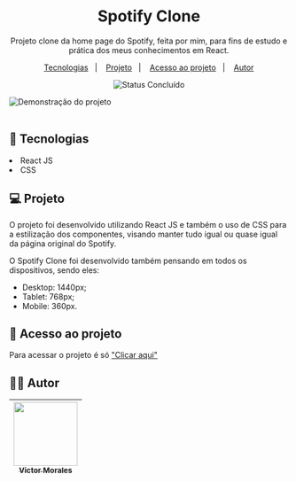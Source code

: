 <h1 align="center">Spotify Clone</h1>

<p align="center">
  Projeto clone da home page do Spotify, feita por mim, para fins de estudo e prática dos meus conhecimentos em React.
</p>

<p align="center">
  <a href="#-tecnologias">Tecnologias</a>&nbsp;&nbsp;&nbsp;|&nbsp;&nbsp;&nbsp;
  <a href="#-projeto">Projeto</a>&nbsp;&nbsp;&nbsp;|&nbsp;&nbsp;&nbsp;
  <a href="#-acesso-ao-projeto">Acesso ao projeto</a>&nbsp;&nbsp;&nbsp;|&nbsp;&nbsp;&nbsp;
  <a href="#-autor">Autor</a>
</p>

<p align="center">
  <img alt="Status Concluído" src="http://img.shields.io/static/v1?label=STATUS&message=CONCLUIDO&color=GREEN&style=for-the-badge">
</p>

<img src="" alt="Demonstração do projeto">

<br>
<br>

## 🚀 Tecnologias

<li>React JS</li>
<li>CSS</li>

## 💻 Projeto

<p>
  O projeto foi desenvolvido utilizando React JS e também o uso de CSS para a estilização dos componentes, visando manter tudo igual ou quase igual da página original do Spotify.

  O Spotify Clone foi desenvolvido também pensando em todos os dispositivos, sendo eles:

  - Desktop: 1440px;
  - Tablet: 768px;
  - Mobile: 360px.

</p>

## 📁 Acesso ao projeto

<p>Para acessar o projeto é só <a href="https://spotify-clone-opal.vercel.app/">"Clicar aqui"</a></p>

## 👨‍💻 Autor

| [<img src="https://avatars.githubusercontent.com/victor-tosto" width=115><br><sub>Victor Morales</sub>](https://github.com/victor-tosto) | 
| :---: |
